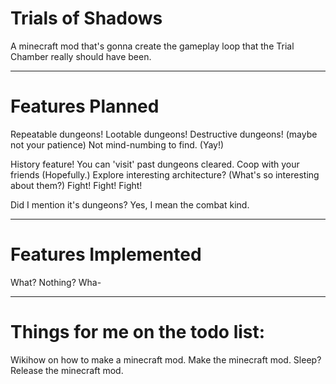 # Trials of Shadows

A minecraft mod that's gonna create the gameplay loop that the Trial Chamber really should have been. 

---

# Features Planned

Repeatable dungeons!
Lootable dungeons!
Destructive dungeons! (maybe not your patience)
Not mind-numbing to find. (Yay!)

History feature! You can 'visit' past dungeons cleared.
Coop with your friends (Hopefully.) 
Explore interesting architecture? (What's so interesting about them?)
Fight! Fight! Fight!

Did I mention it's dungeons? Yes, I mean the combat kind.

---

# Features Implemented

What? Nothing? Wha-

---

# Things for me on the todo list:

Wikihow on how to make a minecraft mod.
Make the minecraft mod.
Sleep?
Release the minecraft mod. 
